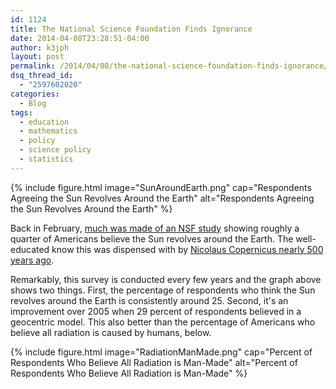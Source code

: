 ```yaml
---
id: 1124
title: The National Science Foundation Finds Ignorance
date: 2014-04-08T23:28:51-04:00
author: k3jph
layout: post
permalink: /2014/04/08/the-national-science-foundation-finds-ignorance/
dsq_thread_id:
  - "2597602020"
categories:
  - Blog
tags:
  - education
  - mathematics
  - policy
  - science policy
  - statistics
---
```

{% include figure.html image="SunAroundEarth.png"
   cap="Respondents Agreeing the Sun Revolves Around the Earth"
   alt="Respondents Agreeing the Sun Revolves Around the Earth" %}

Back in February, [much was made of an NSF study](http://www.npr.org/blogs/thetwo-way/2014/02/14/277058739/1-in-4-americans-think-the-sun-goes-around-the-earth-survey-says) showing roughly a quarter of Americans believe the Sun revolves around the Earth. The well-educated know this was dispensed with by [Nicolaus Copernicus nearly 500 years ago](http://en.wikipedia.org/wiki/Copernican_heliocentrism).

Remarkably, this survey is conducted every few years and the graph above shows two things.  First, the percentage of respondents who think the Sun revolves around the Earth is consistently around 25.  Second, it's an improvement over 2005 when 29 percent of respondents believed in a geocentric model.  This also better than the percentage of Americans who believe all radiation is caused by humans, below.

{% include figure.html image="RadiationManMade.png"
   cap="Percent of Respondents Who Believe All Radiation is Man-Made"
   alt="Percent of Respondents Who Believe All Radiation is Man-Made" %}
